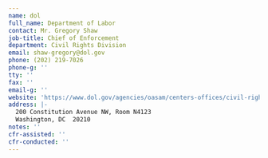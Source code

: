 ```yaml
---
name: dol
full_name: Department of Labor
contact: Mr. Gregory Shaw
job-title: Chief of Enforcement
department: Civil Rights Division
email: shaw-gregory@dol.gov
phone: (202) 219-7026
phone-g: ''
tty: ''
fax: ''
email-g: ''
website: 'https://www.dol.gov/agencies/oasam/centers-offices/civil-rights-center'
address: |-
  200 Constitution Avenue NW, Room N4123
  Washington, DC  20210
notes: ''
cfr-assisted: ''
cfr-conducted: ''
---
```


